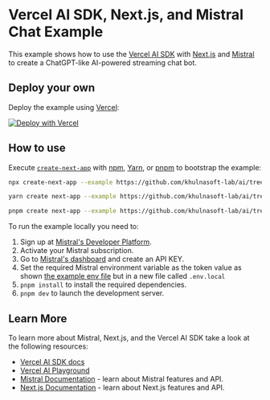 # Vercel AI SDK, Next.js, and Mistral Chat Example

This example shows how to use the [Vercel AI SDK](https://sdk.vercel.ai/docs) with [Next.js](https://nextjs.org/) and [Mistral](https://mistral.ai/) to create a ChatGPT-like AI-powered streaming chat bot.

## Deploy your own

Deploy the example using [Vercel](https://vercel.com?utm_source=github&utm_medium=readme&utm_campaign=ai-sdk-example):

[![Deploy with Vercel](https://vercel.com/button)](https://vercel.com/new/clone?repository-url=https%3A%2F%2Fgithub.com%2Fvercel%2Fai%2Ftree%2Fmain%2Fexamples%2Fnext-mistral&env=MISTRAL_API_KEY&envDescription=Mistral%20API%20Key&envLink=https%3A%2F%2Fconsole.mistral.ai%2Fusers%2Fapi-keys&project-name=vercel-ai-chat-mistral&repository-name=vercel-ai-chat-mistral)

## How to use

Execute [`create-next-app`](https://github.com/vercel/next.js/tree/canary/packages/create-next-app) with [npm](https://docs.npmjs.com/cli/init), [Yarn](https://yarnpkg.com/lang/en/docs/cli/create/), or [pnpm](https://pnpm.io) to bootstrap the example:

```bash
npx create-next-app --example https://github.com/khulnasoft-lab/ai/tree/main/examples/next-mistral next-mistral-app
```

```bash
yarn create next-app --example https://github.com/khulnasoft-lab/ai/tree/main/examples/next-mistral next-mistral-app
```

```bash
pnpm create next-app --example https://github.com/khulnasoft-lab/ai/tree/main/examples/next-mistral next-mistral-app
```

To run the example locally you need to:

1. Sign up at [Mistral's Developer Platform](https://console.mistral.ai/).
2. Activate your Mistral subscription.
3. Go to [Mistral's dashboard](https://console.mistral.ai/users/api-keys) and create an API KEY.
4. Set the required Mistral environment variable as the token value as shown [the example env file](./.env.local.example) but in a new file called `.env.local`
5. `pnpm install` to install the required dependencies.
6. `pnpm dev` to launch the development server.

## Learn More

To learn more about Mistral, Next.js, and the Vercel AI SDK take a look at the following resources:

- [Vercel AI SDK docs](https://sdk.vercel.ai/docs)
- [Vercel AI Playground](https://play.vercel.ai)
- [Mistral Documentation](https://docs.mistral.ai/) - learn about Mistral features and API.
- [Next.js Documentation](https://nextjs.org/docs) - learn about Next.js features and API.
